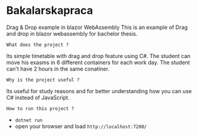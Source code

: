 # Bakalarskapraca
Drag &amp; Drop example in blazor WebAssembly
This is an example of Drag and drop in blazor webassembly for bachelor thesis.

`What does the project ?`

Its simple timetable with drag and drop feature using C#.
The student can move his exasms in 6 different containers for each work day.
The student can't have 2 hours in the same conatiner.

`Why is the project useful ?`

Its useful for study reasons and for better understanding how you can use C# instead of JavaScript.

`How to run this project ?`

- `dotnet run`
- open your browser and load `http://localhost:7200/`
